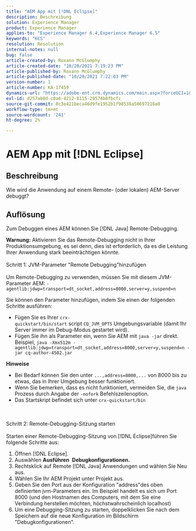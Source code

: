 ```yaml
---
title: "AEM App mit [!DNL Eclipse]"
description: Beschreibung
solution: Experience Manager
product: Experience Manager
applies-to: "Experience Manager 6.4,Experience Manager 6.5"
keywords: "KCS"
resolution: Resolution
internal-notes: null
bug: false
article-created-by: Roxann McGlumphy
article-created-date: "10/20/2021 7:19:23 PM"
article-published-by: Roxann McGlumphy
article-published-date: "10/20/2021 7:22:03 PM"
version-number: 1
article-number: KA-17459
dynamics-url: "https://adobe-ent.crm.dynamics.com/main.aspx?forceUCI=1&pagetype=entityrecord&etn=knowledgearticle&id=6d81c49c-da31-ec11-b6e5-000d3a5ba97a"
exl-id: d257a80d-c0a6-4212-8115-29574b8fbcfc
source-git-commit: 0c3e421beca46d9fe1952b1f98538a50697216a0
workflow-type: tm+mt
source-wordcount: '241'
ht-degree: 2%

---
```


# AEM App mit [!DNL Eclipse]

## Beschreibung


Wie wird die Anwendung auf einem Remote- (oder lokalen) AEM-Server debuggt?


## Auflösung


Zum Debuggen eines AEM können Sie [!DNL Java] Remote-Debugging.

<b>Warnung:</b> Aktivieren Sie das Remote-Debugging nicht in Ihrer Produktionsumgebung, es sei denn, dies ist erforderlich, da es die Leistung Ihrer Anwendung stark beeinträchtigen könnte.
<br><br>Schritt 1: JVM-Parameter &quot;Remote Debugging&quot;hinzufügen<br><br>
Um Remote-Debugging zu verwenden, müssen Sie mit diesem JVM-Parameter AEM:
`-agentlib:jdwp=transport=dt_socket,address=8000,server=y,suspend=n`

Sie können den Parameter hinzufügen, indem Sie einen der folgenden Schritte ausführen:

- Fügen Sie es Ihrer `crx-quickstart/bin/start` script `CQ_JVM_OPTS` Umgebungsvariable (damit Ihr Server immer im Debug-Modus gestartet wird).
- Fügen Sie ihn als Parameter ein, wenn Sie AEM mit `java -jar` direkt. Beispiel, `java -Xmx512m -agentlib:jdwp=transport=dt_socket,address=8000,server=y,suspend=n -jar cq-author-4502.jar`


<b>Hinweise</b>

- Bei Bedarf können Sie den unter `...,address=8000,...` von 8000 bis zu etwas, das in Ihrer Umgebung besser funktioniert.
- Wenn Sie bemerken, dass es nicht funktioniert, vermeiden Sie, die `java` Prozess durch Angabe der `-nofork` Befehlszeilenoption.
- Das Startskript befindet sich unter `crx-quickstart/bin`

<br><br>Schritt 2: Remote-Debugging-Sitzung starten<br><br>
Starten einer Remote-Debugging-Sitzung von [!DNL Eclipse]führen Sie folgende Schritte aus:

1. Öffnen [!DNL Eclipse].
2. Auswählen <b>Ausführen</b>  <b>Debugkonfigurationen.</b>
3. Rechtsklick auf Remote [!DNL Java] Anwendungen und wählen Sie Neu aus.
4. Wählen Sie Ihr AEM Projekt unter Projekt aus.
5. Geben Sie den Port aus der Konfiguration &quot;address&quot;des oben definierten jvm-Parameters ein. Im Beispiel handelt es sich um Port 8000 (und den Hostnamen des Computers, mit dem Sie eine Verbindung herstellen möchten, höchstwahrscheinlich localhost)
6. Um eine Debugging-Sitzung zu starten, doppelklicken Sie nach dem Speichern auf die neue Konfiguration im Bildschirm &quot;Debugkonfigurationen&quot;.
